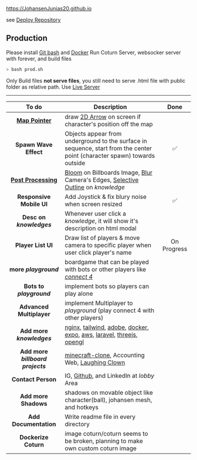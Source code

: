 https://JohansenJunias20.github.io  

see [Deploy Repository](https://github.com/JohansenJunias20/JohansenJunias20.github.io)  
<!-- ## Development
Run webpack build watch and nodemon websocket
```sh
    bash ./dev.sh
```
Please make sure [docker](https://docs.docker.com/) and [node](https://nodejs.org/en/) installed.   -->

## Production
Please install [Git bash](https://git-scm.com/downloads) and [Docker](https://docs.docker.com/)
Run Coturn Server, websocker server with forever, and build files  
```sh
> bash prod.sh
```
Only Build files **not serve files**, you still need to serve .html file with public folder as relative path. Use [Live Server](https://marketplace.visualstudio.com/items?itemName=ritwickdey.LiveServer)  
<hr />


| To do | Description   | Done    |
| :---: | ---- | :---: |
|[**Map Pointer**](https://forums.rpgmakerweb.com/data/attachments/109/109950-e5cb7855bfce5950a9c055d7053c9d00.jpg)|draw [2D Arrow](https://forums.rpgmakerweb.com/data/attachments/109/109950-e5cb7855bfce5950a9c055d7053c9d00.jpg) on screen if character's position off the map  |
|**Spawn Wave Effect** |Objects appear from underground to the surface in sequence, start from the center point (character spawn) towards outside  | ✅ 
|[**Post Processing**](https://threejs.org/examples/#webgl_postprocessing_dof2) | [Bloom](https://threejs.org/examples/#webgl_postprocessing_unreal_bloom) on Billboards Image, [Blur](https://threejs.org/examples/#webgl_postprocessing_dof2) Camera's Edges, [Selective Outline](https://threejs.org/examples/#webgl_postprocessing_outline) on _knowledge_ |
|**Responsive Mobile UI**|Add Joystick & fix blury noise when screen resized|✅
|**Desc on _knowledges_**|Whenever user click a _knowledge_, it will show it's description on html modal|
|**Player List UI**  |Draw list of players & move camera to specific player when user click player's name |On Progress|
|**more _playground_**  |boardgame that can be played with bots or other players like [_connect 4_](https://en.wikipedia.org/wiki/Connect_Four)  |
|**Bots to _playground_**  |implement bots so players can play alone  |
|**Advanced Multiplayer**  |implement Multiplayer to _playground_  (play connect 4 with other players)  |
|**Add more _knowledges_**  | [nginx](https://www.nginx.com/), [tailwind](https://tailwindcss.com/), [adobe](https://www.adobe.com/), [docker](https://www.docker.com/), [expo](https://expo.dev/), [aws](https://aws.amazon.com/), [laravel](https://laravel.com/), [threejs](**https**://threejs.org/), [opengl](https://en.wikipedia.org/wiki/OpenGL)|
|**Add more _billboard projects_**  | [minecraft-clone](https://github.com/JohansenJunias20/minecraft-clone), Accounting Web, [Laughing Clown](https://github.com/JohansenJunias20/laughing-clown)|
|**Contact Person**|IG, [Github](https://github.com/JohansenJunias20), and LinkedIn at *lobby* Area|
|**Add more Shadows**|shadows on movable object like character(ball), johansen mesh, and hotkeys||
|**Add Documentation**|Write readme file in every directory||
|**Dockerize Coturn**|image coturn/coturn seems to be broken, planning to make own custom coturn image||











